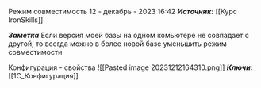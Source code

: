
Режим совместимость
 12 - декабрь - 2023  16:42 
***Источник:***  [[Курс IronSkills]]

***Заметка*** 
Если версия моей базы на одном комьютере не совпадает с другой, то всегда можно в более 
новой базе уменьшить  режим совместимости

Конфигурация - свойства
![[Pasted image 20231212164310.png]]
***Ключи:*** [[1С_Конфигурация]]